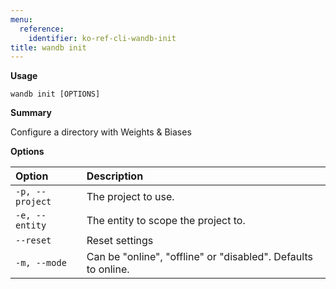 ```yaml
---
menu:
  reference:
    identifier: ko-ref-cli-wandb-init
title: wandb init
---
```


**Usage**

`wandb init [OPTIONS]`

**Summary**

Configure a directory with Weights & Biases


**Options**

| **Option** | **Description** |
| :--- | :--- |
| `-p, --project` | The project to use. |
| `-e, --entity` | The entity to scope the project to. |
| `--reset` | Reset settings |
| `-m, --mode` | Can be "online", "offline" or "disabled". Defaults to   online. |
